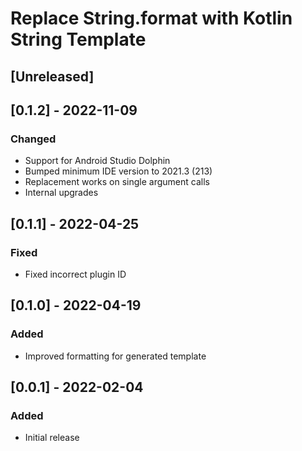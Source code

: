 # Replace String.format with Kotlin String Template

## [Unreleased]

## [0.1.2] - 2022-11-09
### Changed
- Support for Android Studio Dolphin
- Bumped minimum IDE version to 2021.3 (213)
- Replacement works on single argument calls
- Internal upgrades

## [0.1.1] - 2022-04-25
### Fixed
- Fixed incorrect plugin ID

## [0.1.0] - 2022-04-19
### Added
- Improved formatting for generated template

## [0.0.1] - 2022-02-04
### Added
- Initial release
